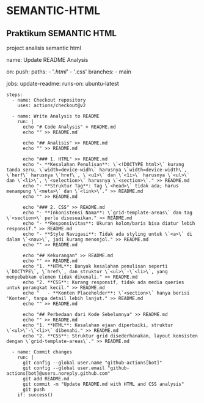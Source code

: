 # SEMANTIC-HTML

## Praktikum SEMANTIC HTML
project analisis semantic html

name: Update README Analysis

on:
  push:
    paths:
      - '*.html'
      - '*.css'
    branches:
      - main

jobs:
  update-readme:
    runs-on: ubuntu-latest

    steps:
      - name: Checkout repository
        uses: actions/checkout@v2

      - name: Write Analysis to README
        run: |
          echo "# Code Analysis" > README.md
          echo "" >> README.md
          
          echo "## Analisis" >> README.md
          echo "" >> README.md
          
          echo "### 1. HTML" >> README.md
          echo "- **Kesalahan Penulisan**: \`<!DOCTYPE html>\` kurang tanda seru, \`width=device-widh\` harusnya \`width=device-width\`, \`herf\` harusnya \`href\`, \`<u1>\` dan \`<1i>\` harusnya \`<ul>\` dan \`<li>\`, \`<selection>\` harusnya \`<section>\`." >> README.md
          echo "- **Struktur Tag**: Tag \`<head>\` tidak ada; harus menampung \`<meta>\` dan \`<link>\`." >> README.md
          echo "" >> README.md
          
          echo "### 2. CSS" >> README.md
          echo "- **Inkonistensi Nama**: \`grid-template-areas\` dan tag \`<section>\` perlu disesuaikan." >> README.md
          echo "- **Responsivitas**: Ukuran kolom/baris bisa diatur lebih responsif." >> README.md
          echo "- **Style Navigasi**: Tidak ada styling untuk \`<a>\` di dalam \`<nav>\`, jadi kurang menonjol." >> README.md
          echo "" >> README.md

          echo "## Kekurangan" >> README.md
          echo "" >> README.md
          echo "1. **HTML**: Banyak kesalahan penulisan seperti \`DOCTYPE\`, \`href\`, dan struktur \`<ul>\`-\`<li>\`, yang menyebabkan elemen tidak dikenali." >> README.md
          echo "2. **CSS**: Kurang responsif, tidak ada media queries untuk perangkat kecil." >> README.md
          echo "   - **Konten Placeholder**: \`<section>\` hanya berisi 'Konten', tanpa detail lebih lanjut." >> README.md
          echo "" >> README.md
          
          echo "## Perbedaan dari Kode Sebelumnya" >> README.md
          echo "" >> README.md
          echo "1. **HTML**: Kesalahan ejaan diperbaiki, struktur \`<ul>\`-\`<li>\` dibenahi." >> README.md
          echo "2. **CSS**: Struktur grid disederhanakan, layout konsisten dengan \`grid-template-areas\`." >> README.md

      - name: Commit changes
        run: |
          git config --global user.name "github-actions[bot]"
          git config --global user.email "github-actions[bot]@users.noreply.github.com"
          git add README.md
          git commit -m "Update README.md with HTML and CSS analysis"
          git push
        if: success()
